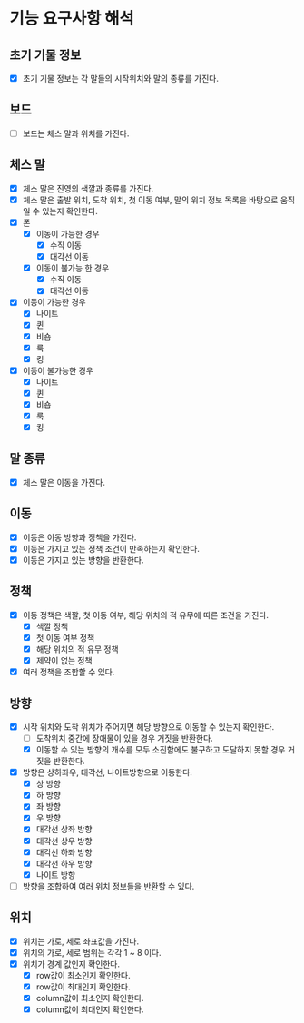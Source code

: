 # 기능 요구사항 해석

## 초기 기물 정보

- [x] 초기 기물 정보는 각 말들의 시작위치와 말의 종류를 가진다.

## 보드

- [ ] 보드는 체스 말과 위치를 가진다.

## 체스 말

- [x] 체스 말은 진영의 색깔과 종류를 가진다.
- [x] 체스 말은 출발 위치, 도착 위치, 첫 이동 여부, 말의 위치 정보 목록을 바탕으로 움직일 수 있는지 확인한다.
- [x] 폰
    - [x] 이동이 가능한 경우
        - [x] 수직 이동
        - [x] 대각선 이동
    - [x] 이동이 불가능 한 경우
        - [x] 수직 이동
        - [x] 대각선 이동
- [x] 이동이 가능한 경우
    - [x] 나이트
    - [x] 퀸
    - [x] 비숍
    - [x] 룩
    - [x] 킹

- [x] 이동이 불가능한 경우
    - [x] 나이트
    - [x] 퀸
    - [x] 비숍
    - [x] 룩
    - [x] 킹

## 말 종류

- [x] 체스 말은 이동을 가진다.

## 이동

- [x] 이동은 이동 방향과 정책을 가진다.
- [x] 이동은 가지고 있는 정책 조건이 만족하는지 확인한다.
- [x] 이동은 가지고 있는 방향을 반환한다.

## 정책

- [x] 이동 정책은 색깔, 첫 이동 여부, 해당 위치의 적 유무에 따른 조건을 가진다.
    - [x] 색깔 정책
    - [x] 첫 이동 여부 정책
    - [x] 해당 위치의 적 유무 정책
    - [x] 제약이 없는 정책
- [x] 여러 정책을 조합할 수 있다.

## 방향

- [x] 시작 위치와 도착 위치가 주어지면 해당 방향으로 이동할 수 있는지 확인한다.
    - [ ] 도착위치 중간에 장애물이 있을 경우 거짓을 반환한다.
    - [x] 이동할 수 있는 방향의 개수를 모두 소진함에도 불구하고 도달하지 못할 경우 거짓을 반환한다.
- [x] 방향은 상하좌우, 대각선, 나이트방향으로 이동한다.
    - [x] 상 방향
    - [x] 하 방향
    - [x] 좌 방향
    - [x] 우 방향
    - [x] 대각선 상좌 방향
    - [x] 대각선 상우 방향
    - [x] 대각선 하좌 방향
    - [x] 대각선 하우 방향
    - [x] 나이트 방향
- [ ] 방향을 조합하여 여러 위치 정보들을 반환할 수 있다.

## 위치

- [x] 위치는 가로, 세로 좌표값을 가진다.
- [x] 위치의 가로, 세로 범위는 각각 1 ~ 8 이다.
- [x] 위치가 경계 값인지 확인한다.
    - [x] row값이 최소인지 확인한다.
    - [x] row값이 최대인지 확인한다.
    - [x] column값이 최소인지 확인한다.
    - [x] column값이 최대인지 확인한다.
